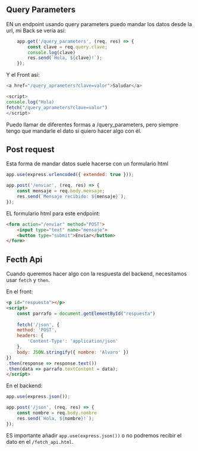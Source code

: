 ## Query Parameters

EN un endpoint usando query parameters puedo mandar los datos desde la url, mi Back se vería así:

```js
    app.get('/query_parameters', (req, res) => {
        const clave = req.query.clave;
        console.log(clave)
        res.send(`Hola, ${clave}!`);
    });
```

Y el Front así:

```js
<a href="/query_aprameters?clave=valor">Saludar</a>

<script>
console.log("Hola)
fetch("/query_aprameters?clave=valor")
</script>
```

Puedo llamar de diferentes formas a /query_parameters, pero siempre tengo que mandarle el dato si quiero hacer algo con él.

## Post request

Esta forma de mandar datos suele hacerse con un formulario html

```js
app.use(express.urlencoded({ extended: true })); 

app.post('/enviar', (req, res) => {
    const mensaje = req.body.mensaje;
    res.send(`Mensaje recibido: ${mensaje}`);
});
```

EL formulario html para este endpoint:

```html
<form action="/enviar" method="POST">
    <input type="text" name="mensaje">
    <button type="submit">Enviar</button>
</form>
```

## Fecth Api

Cuando queremos hacer algo con la respuesta del backend, necesitamos usar `fetch` y `then`.

En el front:

```html
<p id="respuesta"></p>
<script>
    const parrafo = document.getElementById("respuesta")
    
    fetch('/json', {
    method: 'POST',
    headers: {
        'Content-Type': 'application/json'
    },
    body: JSON.stringify({ nombre: 'Alvaro' })
})
.then(response => response.text())
.then(data => parrafo.textContent = data);
</script>
```

En el backend:

```js
app.use(express.json());

app.post('/json', (req, res) => {
    const nombre = req.body.nombre
    res.send(`Hola, ${nombre}!`);
});
```

ES importante añadir `app.use(express.json())` o no podremos recibir el dato en el `/fetch_api.html`.